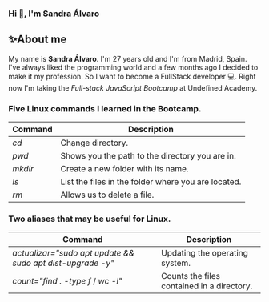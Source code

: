 ### Hi 👋, I'm Sandra Álvaro

## ✨About me

My name is **Sandra Álvaro**. I'm 27 years old and I'm from Madrid, Spain. 
I've always liked the programming world and a few months ago I decided to make it my profession. So I want to become a FullStack developer 💻.
Right now I'm taking the *Full-stack JavaScript Bootcamp* at Undefined Academy.

### Five Linux commands I learned in the Bootcamp.
| Command  | Description | 
|----------|----------|
| *cd*      | Change directory.|
| *pwd*     | Shows you the path to the directory you are in.|
| *mkdir*   | Create a new folder with its name.|
| *ls*      | List the files in the folder where you are located.|
| *rm*      | Allows us to delete a file.|

### Two aliases that may be useful for Linux.

| Command  | Description | 
|----------|----------|
| *actualizar="sudo apt update && sudo apt dist-upgrade -y"*      | Updating the operating system.|
| *count="find . -type f* / *wc -l"*     | Counts the files contained in a directory.|


<!--
**SandryVets/sandryvets** is a ✨ _special_ ✨ repository because its `README.md` (this file) appears on your GitHub profile.

Here are some ideas to get you started:

- 🔭 I’m currently working on ...
- 🌱 I’m currently learning ...
- 👯 I’m looking to collaborate on ...
- 🤔 I’m looking for help with ...
- 💬 Ask me about ...
- 📫 How to reach me: ...
- 😄 Pronouns: ...
- ⚡ Fun fact: ...
-->
